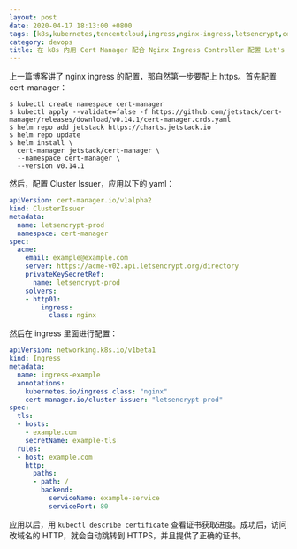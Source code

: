 ```yaml
---
layout: post
date: 2020-04-17 18:13:00 +0800
tags: [k8s,kubernetes,tencentcloud,ingress,nginx-ingress,letsencrypt,cert-manager]
category: devops
title: 在 k8s 内用 Cert Manager 配合 Nginx Ingress Controller 配置 Let's Encrypt HTTPS 证书
---
```


上一篇博客讲了 nginx ingress 的配置，那自然第一步要配上 https。首先配置 cert-manager：

```shell
$ kubectl create namespace cert-manager
$ kubectl apply --validate=false -f https://github.com/jetstack/cert-manager/releases/download/v0.14.1/cert-manager.crds.yaml
$ helm repo add jetstack https://charts.jetstack.io
$ helm repo update
$ helm install \
  cert-manager jetstack/cert-manager \
  --namespace cert-manager \
  --version v0.14.1

```

然后，配置 Cluster Issuer，应用以下的 yaml：

```yml
apiVersion: cert-manager.io/v1alpha2
kind: ClusterIssuer
metadata:
  name: letsencrypt-prod
  namespace: cert-manager
spec:
  acme:
    email: example@example.com
    server: https://acme-v02.api.letsencrypt.org/directory
    privateKeySecretRef:
      name: letsencrypt-prod
    solvers:
    - http01:
        ingress:
          class: nginx
```

然后在 ingress 里面进行配置：

```yml
apiVersion: networking.k8s.io/v1beta1
kind: Ingress
metadata:
  name: ingress-example
  annotations:
    kubernetes.io/ingress.class: "nginx"
    cert-manager.io/cluster-issuer: "letsencrypt-prod"
spec:
  tls:
  - hosts:
    - example.com
    secretName: example-tls
  rules:
  - host: example.com
    http:
      paths:
      - path: /
        backend:
          serviceName: example-service
          servicePort: 80
```

应用以后，用 `kubectl describe certificate` 查看证书获取进度。成功后，访问改域名的 HTTP，就会自动跳转到 HTTPS，并且提供了正确的证书。